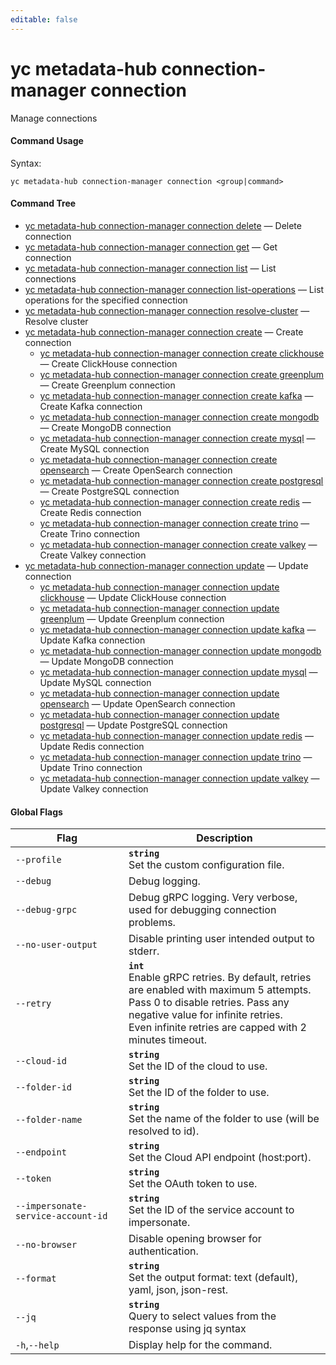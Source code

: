 ```yaml
---
editable: false
---
```


# yc metadata-hub connection-manager connection

Manage connections

#### Command Usage

Syntax: 

`yc metadata-hub connection-manager connection <group|command>`

#### Command Tree

- [yc metadata-hub connection-manager connection delete](delete.md) — Delete connection
- [yc metadata-hub connection-manager connection get](get.md) — Get connection
- [yc metadata-hub connection-manager connection list](list.md) — List connections
- [yc metadata-hub connection-manager connection list-operations](list-operations.md) — List operations for the specified connection
- [yc metadata-hub connection-manager connection resolve-cluster](resolve-cluster.md) — Resolve cluster
- [yc metadata-hub connection-manager connection create](create/index.md) — Create connection
	- [yc metadata-hub connection-manager connection create clickhouse](create/clickhouse.md) — Create ClickHouse connection
	- [yc metadata-hub connection-manager connection create greenplum](create/greenplum.md) — Create Greenplum connection
	- [yc metadata-hub connection-manager connection create kafka](create/kafka.md) — Create Kafka connection
	- [yc metadata-hub connection-manager connection create mongodb](create/mongodb.md) — Create MongoDB connection
	- [yc metadata-hub connection-manager connection create mysql](create/mysql.md) — Create MySQL connection
	- [yc metadata-hub connection-manager connection create opensearch](create/opensearch.md) — Create OpenSearch connection
	- [yc metadata-hub connection-manager connection create postgresql](create/postgresql.md) — Create PostgreSQL connection
	- [yc metadata-hub connection-manager connection create redis](create/redis.md) — Create Redis connection
	- [yc metadata-hub connection-manager connection create trino](create/trino.md) — Create Trino connection
	- [yc metadata-hub connection-manager connection create valkey](create/valkey.md) — Create Valkey connection
- [yc metadata-hub connection-manager connection update](update/index.md) — Update connection
	- [yc metadata-hub connection-manager connection update clickhouse](update/clickhouse.md) — Update ClickHouse connection
	- [yc metadata-hub connection-manager connection update greenplum](update/greenplum.md) — Update Greenplum connection
	- [yc metadata-hub connection-manager connection update kafka](update/kafka.md) — Update Kafka connection
	- [yc metadata-hub connection-manager connection update mongodb](update/mongodb.md) — Update MongoDB connection
	- [yc metadata-hub connection-manager connection update mysql](update/mysql.md) — Update MySQL connection
	- [yc metadata-hub connection-manager connection update opensearch](update/opensearch.md) — Update OpenSearch connection
	- [yc metadata-hub connection-manager connection update postgresql](update/postgresql.md) — Update PostgreSQL connection
	- [yc metadata-hub connection-manager connection update redis](update/redis.md) — Update Redis connection
	- [yc metadata-hub connection-manager connection update trino](update/trino.md) — Update Trino connection
	- [yc metadata-hub connection-manager connection update valkey](update/valkey.md) — Update Valkey connection

#### Global Flags

| Flag | Description |
|----|----|
|`--profile`|<b>`string`</b><br/>Set the custom configuration file.|
|`--debug`|Debug logging.|
|`--debug-grpc`|Debug gRPC logging. Very verbose, used for debugging connection problems.|
|`--no-user-output`|Disable printing user intended output to stderr.|
|`--retry`|<b>`int`</b><br/>Enable gRPC retries. By default, retries are enabled with maximum 5 attempts.<br/>Pass 0 to disable retries. Pass any negative value for infinite retries.<br/>Even infinite retries are capped with 2 minutes timeout.|
|`--cloud-id`|<b>`string`</b><br/>Set the ID of the cloud to use.|
|`--folder-id`|<b>`string`</b><br/>Set the ID of the folder to use.|
|`--folder-name`|<b>`string`</b><br/>Set the name of the folder to use (will be resolved to id).|
|`--endpoint`|<b>`string`</b><br/>Set the Cloud API endpoint (host:port).|
|`--token`|<b>`string`</b><br/>Set the OAuth token to use.|
|`--impersonate-service-account-id`|<b>`string`</b><br/>Set the ID of the service account to impersonate.|
|`--no-browser`|Disable opening browser for authentication.|
|`--format`|<b>`string`</b><br/>Set the output format: text (default), yaml, json, json-rest.|
|`--jq`|<b>`string`</b><br/>Query to select values from the response using jq syntax|
|`-h`,`--help`|Display help for the command.|
